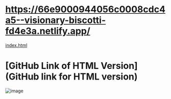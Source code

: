 # https://66e9000944056c0008cdc4a5--visionary-biscotti-fd4e3a.netlify.app/
[index.html](https://github.com/EkramShaker/FashionBlog-.git)
# [GitHub Link of HTML Version](GitHub link for HTML version)

![image](https://github.com/user-attachments/assets/9f3b815a-84cd-4323-95ba-d6a824fe0b75)
